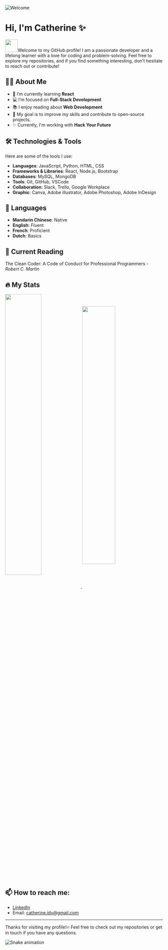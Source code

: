 ![Welcome](https://capsule-render.vercel.app/api?type=venom&color=auto&height=150&section=header&text=Bienvenue/%20Welcome/%20歡迎/%20Welkom&fontSize=50&theme=gruvbox_light&animation=fadeIn)

# Hi, I'm Catherine ✨

<img src="https://media.tenor.com/C-G3GF2Fm-YAAAAi/sabobatage-boba-card-game.gif" width="40" height="40"/>Welcome to my GitHub profile! I am a passionate developer and a lifelong learner with a love for coding and problem-solving. Feel free to explore my repositories, and if you find something interesting, don't hesitate to reach out or contribute!

## 👩‍💻 About Me

- 🌱 I’m currently learning **React**
- 💻 I’m focused on **Full-Stack Development**
- 📚 I enjoy reading about **Web Development**
- 🎯 My goal is to improve my skills and contribute to open-source projects.
- ✨ Currently, I'm working with **Hack Your Future**

## 🛠️ Technologies & Tools

Here are some of the tools I use:

- **Languages**: JavaScript, Python, HTML, CSS
- **Frameworks & Libraries**: React, Node.js, Bootstrap
- **Databases**: MySQL, MongoDB
- **Tools**: Git, GitHub, VSCode
- **Collaboration**: Slack, Trello, Google Workplace
- **Graphic**: Canva, Adobe illustrator, Adobe Photoshop, Adobe InDesign

## 💬 Languages

- **Mandarin Chinese**: Native
- **English**: Fluent
- **French**: Proficient
- **Dutch**: Basics

## 📕 Current Reading

The Clean Coder: A Code of Conduct for Professional Programmers - _Robert C. Martin_

## 🔥 My Stats

<a href="https://github.com/boba-milktea/github-readme-stats">
  <img width="48%" align="center" src="https://github-readme-stats.vercel.app/api?username=boba-milktea&theme=gruvbox&show_icons=true&rank_icon=github" />
</a>
<a href="https://github.com/boba-milktea/convoychat">
  <img width="46%" align="center" src="https://github-readme-stats.vercel.app/api/top-langs/?username=boba-milktea&layout=compact&hide=html,css&langs_count=10&theme=gruvbox&card_width=320" />
</a>

## 📫 How to reach me:

- [LinkedIn](https://www.linkedin.com/in/kaohsinlin/)
- Email: [catherine.idv@gmail.com](mailto:catherine.idv@gmail.com)

---

Thanks for visiting my profile!🔥 Feel free to check out my repositories or get in touch if you have any questions.

![Snake animation](https://github.com/thepiyushmalhotra/thepiyushmalhotra/blob/output/github-contribution-grid-snake.svg)
